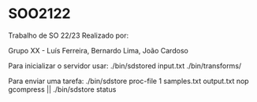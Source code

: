 # SOO2122
Trabalho de SO 22/23
Realizado por:

Grupo XX -
Luís Ferreira,
Bernardo Lima,
João Cardoso




Para inicializar o servidor usar:
./bin/sdstored input.txt ./bin/transforms/

Para enviar uma tarefa:
./bin/sdstore proc-file 1 samples.txt output.txt nop gcompress ||
./bin/sdstore status
